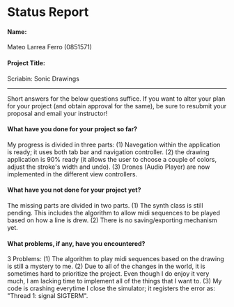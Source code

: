 # Status Report

#### Name:

Mateo Larrea Ferro
(0851571)

#### Project Title:

Scriabin: Sonic Drawings

***

Short answers for the below questions suffice. If you want to alter your plan for your project (and obtain approval for the same), be sure to resubmit your proposal and email your instructor!

#### What have you done for your project so far?

My progress is divided in three parts: (1) Navegation within the application is ready; it uses both tab bar and navigation controller. (2) the drawing application is 90% ready (it allows the user to choose a couple of colors, adjust the stroke's width and undo). (3) Drones (Audio Player) are now implemented in the different view controllers.

#### What have you not done for your project yet?

The missing parts are divided in two parts. (1) The synth class is still pending. This includes the algorithm to allow midi sequences to be played based on how a line is drew. (2) There is no saving/exporting mechanism yet. 

#### What problems, if any, have you encountered?

3 Problems: (1) The algorithm to play midi sequences based on the drawing is still a mystery to me. (2) Due to all of the changes in the world, it is sometimes hard to prioritize the project. Even though I do enjoy it very much, I am lacking time to implement all of the things that I want to. (3) My code is crashing everytime I close the simulator; it registers the error as: "Thread 1: signal SIGTERM".

